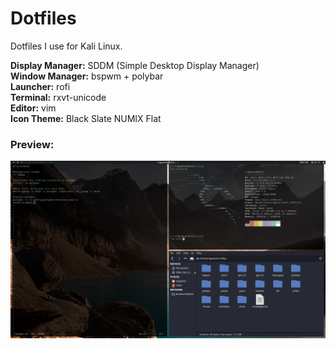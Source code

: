 # Dotfiles
Dotfiles I use for Kali Linux.  
   
**Display Manager:** SDDM (Simple Desktop Display Manager)  
**Window Manager:** bspwm + polybar    
**Launcher:** rofi  
**Terminal:** rxvt-unicode  
**Editor:** vim  
**Icon Theme:** Black Slate NUMIX Flat

### Preview:  
![Kali Preview](polybar/previews/bitesize_kali.PNG?raw=true)
